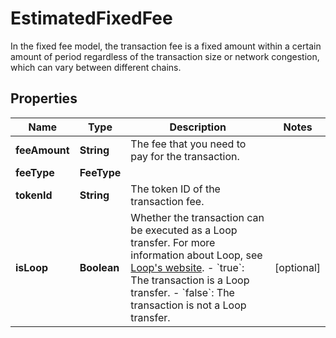 

# EstimatedFixedFee

In the fixed fee model, the transaction fee is a fixed amount within a certain amount of period regardless of the transaction size or network congestion, which can vary between different chains.

## Properties

| Name | Type | Description | Notes |
|------------ | ------------- | ------------- | -------------|
|**feeAmount** | **String** | The fee that you need to pay for the transaction. |  |
|**feeType** | **FeeType** |  |  |
|**tokenId** | **String** | The token ID of the transaction fee. |  |
|**isLoop** | **Boolean** | Whether the transaction can be executed as a Loop transfer. For more information about Loop, see [Loop&#39;s website](https://loop.top/). - &#x60;true&#x60;: The transaction is a Loop transfer. - &#x60;false&#x60;: The transaction is not a Loop transfer.  |  [optional] |



